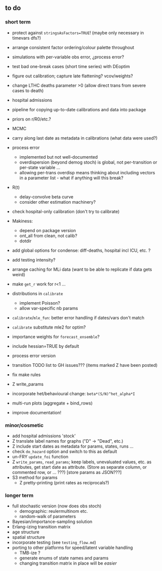 ## to do

### short term

* protect against `stringsAsFactors=TRUE`! (maybe only necessary in timevars dfs?)
* arrange consistent factor ordering/colour palette throughout
* simulations with per-variable obs error, ¿process error?
* test bad one-break cases (short time series) with DEoptim
* figure out calibration; capture late flattening? vcov/weights?
* change LTHC deaths parameter >0  (allow direct trans from severe cases to death)
* hospital admissions
* pipeline for copying up-to-date calibrations and data into package
* priors on r/R0/etc.?
* MCMC
* carry along last date as metadata in calibrations (what data were used?)
* process error
   * implemented but not well-documented
   * overdispersion (beyond demog stoch) is global, not per-transition or per-state variable ... 
   * allowing per-trans overdisp means thinking about including vectors in a parameter list - what if anything will this break?
* R(t)
   * delay-convolve beta curve
   * consider other estimation machinery?
* check hospital-only calibration (don't try to calibrate)
* Makiness: 
    * depend on package version
	* ont_all from clean, not calib?
	* dotdir

* add global options for condense: diff-deaths, hospital incl ICU, etc. ?

* add testing intensity?
* arrange caching for MLi data (want to be able to replicate if data gets weird)
* make `get_r` work for r<1 ...
* distributions in `calibrate`
     * implement Poisson?
     * allow var-specific nb params
* `calibrate`/`mle_fun`: better error handling if dates/vars don't match
* `calibrate` substitute mle2 for optim?
* importance weights for `forecast_ensemble`?
* include hessian=TRUE by default
* process error version

* transition TODO list to GH issues??? (items marked Z have been posted)
* fix make rules
* Z write_params
* incorporate het/behavioural change: `beta*(S/N)^het_alpha*I`
* multi-run plots (aggregate + bind_rows)	
* improve documentation!

### minor/cosmetic

* add hospital admissions 'stock'
* Z translate label names for graphs ("D" -> "Dead", etc.)
* Z include start dates as metadata for params, states, runs ... 
* check `do_hazard` option and switch to this as default
* un-FRY `update_foi` function
* Z `write_params`, `read_params`; keep labels, unevaluated values, etc. as attributes, get start date as attribute. (Store as separate column, or commented row, or ... ???) [store params as JSON???]
* S3 method for params
    * Z pretty-printing (print rates as reciprocals?)
	
### longer term

* full stochastic version (now does obs stoch)
    * demographic: reulermultinom etc.
    * random-walk of parameters
* Bayesian/importance-sampling solution
* Erlang-izing transition matrix
* age structure
* spatial structure
* incorporate testing (see `testing_flow.md`)
* porting to other platforms for speed/latent variable handling 
     * TMB-ize ?
	 * generate enums of state names and params
	 * changing transition matrix in place will be *easier*
